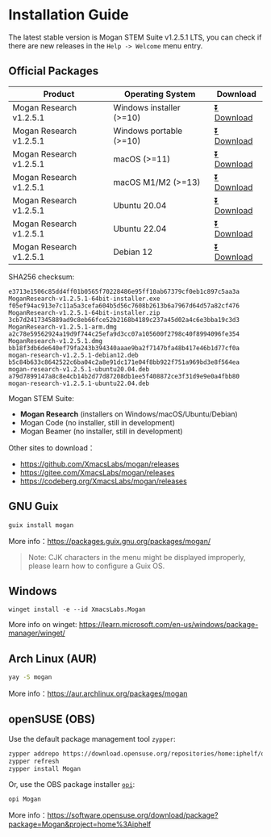 # Installation Guide
The latest stable version is Mogan STEM Suite v1.2.5.1 LTS, you can check if there are new releases in the `Help -> Welcome` menu entry.

## Official Packages
| Product | Operating System | Download |
|---------|-------|-----|
| Mogan Research v1.2.5.1 | Windows installer (>=10)| [⏬ Download](https://mirrors.ustc.edu.cn/github-release/XmacsLabs/mogan/v1.2.5.1/MoganResearch-v1.2.5.1-64bit-installer.exe) |
| Mogan Research v1.2.5.1 | Windows portable (>=10)| [⏬ Download](https://mirrors.ustc.edu.cn/github-release/XmacsLabs/mogan/v1.2.5.1/MoganResearch-v1.2.5.1-64bit-installer.zip) |
| Mogan Research v1.2.5.1 | macOS (>=11) | [⏬ Download](https://mirrors.ustc.edu.cn/github-release/XmacsLabs/mogan/v1.2.5.1/MoganResearch-v1.2.5.1.dmg) |
| Mogan Research v1.2.5.1 | macOS M1/M2 (>=13) | [⏬ Download](https://mirrors.ustc.edu.cn/github-release/XmacsLabs/mogan/v1.2.5.1/MoganResearch-v1.2.5.1-arm.dmg) |
| Mogan Research v1.2.5.1 | Ubuntu 20.04 | [⏬ Download](https://mirrors.ustc.edu.cn/github-release/XmacsLabs/mogan/v1.2.5.1/mogan-research-v1.2.5.1-ubuntu20.04.deb) |
| Mogan Research v1.2.5.1 | Ubuntu 22.04 | [⏬ Download](https://mirrors.ustc.edu.cn/github-release/XmacsLabs/mogan/v1.2.5.1/mogan-research-v1.2.5.1-ubuntu22.04.deb) |
| Mogan Research v1.2.5.1 | Debian 12 | [⏬ Download](http://mirrors.ustc.edu.cn/github-release/XmacsLabs/mogan/v1.2.5.1/mogan-research-v1.2.5.1-debian12.deb) |

SHA256 checksum:
```
e3713e1506c85dd4ff01b0565f70228486e95ff10ab67379cf0eb1c897c5aa3a  MoganResearch-v1.2.5.1-64bit-installer.exe
f05ef94ac913e7c11a5a3cefa604b5d56c7608b2613b6a7967d64d57a82cf476  MoganResearch-v1.2.5.1-64bit-installer.zip
3cb7d2417345889ad9c8eb66fce52b2168b4189c237a45d02a4c6e3bba19c3d3  MoganResearch-v1.2.5.1-arm.dmg
a2c78e59562924a19d9f744c25efa9d3cc07a105600f2798c40f8994096fe354  MoganResearch-v1.2.5.1.dmg
bb18f3db6de640ef79fa243b394340aaae9ba2f7147bfa48b417e46b1d77cf0a  mogan-research-v1.2.5.1-debian12.deb
b5c84b633c8642522c6ba04c2a8e91dc171e04f8bb922f751a969bd3e8f564ea  mogan-research-v1.2.5.1-ubuntu20.04.deb
a79d7899147a8c8e4cb14b2d77d87208db1ee5f408872ce3f31d9e9e0a4fbb80  mogan-research-v1.2.5.1-ubuntu22.04.deb
```

Mogan STEM Suite:
+ **Mogan Research** (installers on Windows/macOS/Ubuntu/Debian)
+ Mogan Code (no installer, still in development)
+ Mogan Beamer (no installer, still in development)


Other sites to download：
+ https://github.com/XmacsLabs/mogan/releases
+ https://gitee.com/XmacsLabs/mogan/releases
+ https://codeberg.org/XmacsLabs/mogan/releases

## GNU Guix
```
guix install mogan
```
More info：https://packages.guix.gnu.org/packages/mogan/

> Note: CJK characters in the menu might be displayed improperly, please learn how to configure a Guix OS.

## Windows
```
winget install -e --id XmacsLabs.Mogan
```
More info on winget: https://learn.microsoft.com/en-us/windows/package-manager/winget/

## Arch Linux (AUR)
```bash
yay -S mogan
```
More info：https://aur.archlinux.org/packages/mogan

## openSUSE (OBS)

Use the default package management tool `zypper`:

```bash
zypper addrepo https://download.opensuse.org/repositories/home:iphelf/openSUSE_Tumbleweed/home:iphelf.repo
zypper refresh
zypper install Mogan
```

Or, use the OBS package installer [`opi`](https://software.opensuse.org/package/opi):

```bash
opi Mogan
```

More info：https://software.opensuse.org/download/package?package=Mogan&project=home%3Aiphelf

